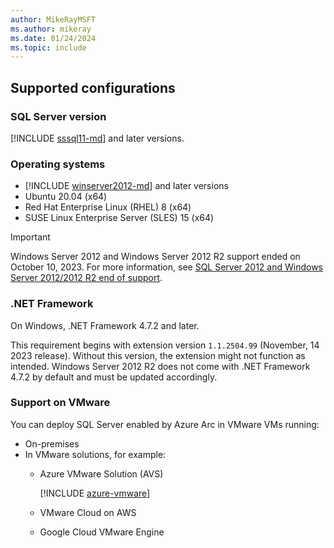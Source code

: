 ```yaml
---
author: MikeRayMSFT
ms.author: mikeray
ms.date: 01/24/2024
ms.topic: include
---
```


## Supported configurations

### SQL Server version

[!INCLUDE [sssql11-md](../../../includes/sssql11-md.md)] and later versions.

### Operating systems

- [!INCLUDE [winserver2012-md](../../../includes/winserver2012-md.md)] and later versions
- Ubuntu 20.04 (x64)
- Red Hat Enterprise Linux (RHEL) 8 (x64)
- SUSE Linux Enterprise Server (SLES) 15 (x64)

> [!IMPORTANT]  
> Windows Server 2012 and Windows Server 2012 R2 support ended on October 10, 2023. For more information, see [SQL Server 2012 and Windows Server 2012/2012 R2 end of support](/lifecycle/announcements/sql-server-2012-windows-server-2012-2012-r2-end-of-support).

### .NET Framework

On Windows, .NET Framework 4.7.2 and later.

This requirement begins with extension version `1.1.2504.99` (November, 14 2023 release). Without this version, the extension might not function as intended. Windows Server 2012 R2 does not come with .NET Framework 4.7.2 by default and must be updated accordingly.

### Support on VMware

You can deploy SQL Server enabled by Azure Arc in VMware VMs running:

- On-premises
- In VMware solutions, for example:
  - Azure VMware Solution (AVS)

    [!INCLUDE [azure-vmware](azure-vmware.md)]

  - VMware Cloud on AWS
  - Google Cloud VMware Engine
